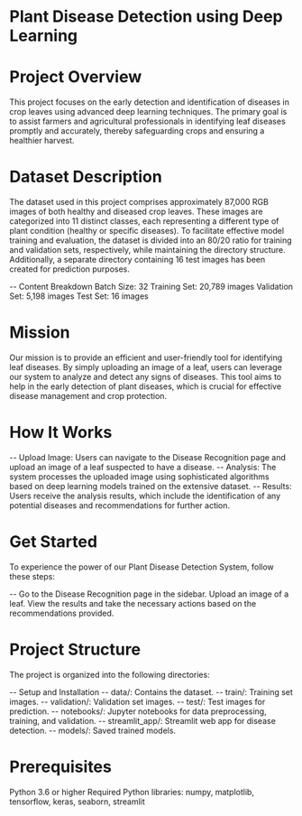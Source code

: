 
# Plant Disease Detection using Deep Learning


# Project Overview
This project focuses on the early detection and identification of diseases in crop leaves using advanced deep learning techniques. The primary goal is to assist farmers and agricultural professionals in identifying leaf diseases promptly and accurately, thereby safeguarding crops and ensuring a healthier harvest.

# Dataset Description
The dataset used in this project comprises approximately 87,000 RGB images of both healthy and diseased crop leaves. These images are categorized into 11 distinct classes, each representing a different type of plant condition (healthy or specific diseases). To facilitate effective model training and evaluation, the dataset is divided into an 80/20 ratio for training and validation sets, respectively, while maintaining the directory structure. Additionally, a separate directory containing 16 test images has been created for prediction purposes.

-- Content Breakdown
Batch Size: 32
Training Set: 20,789 images
Validation Set: 5,198 images
Test Set: 16 images

# Mission
Our mission is to provide an efficient and user-friendly tool for identifying leaf diseases. By simply uploading an image of a leaf, users can leverage our system to analyze and detect any signs of diseases. This tool aims to help in the early detection of plant diseases, which is crucial for effective disease management and crop protection.

# How It Works
-- Upload Image: 
Users can navigate to the Disease Recognition page and upload an image of a leaf suspected to have a disease.
-- Analysis: 
The system processes the uploaded image using sophisticated algorithms based on deep learning models trained on the extensive dataset.
-- Results: Users receive the analysis results, which include the identification of any potential diseases and recommendations for further action.

# Get Started
To experience the power of our Plant Disease Detection System, follow these steps:

-- Go to the Disease Recognition page in the sidebar.
Upload an image of a leaf.
View the results and take the necessary actions based on the recommendations provided.

# Project Structure
The project is organized into the following directories:

-- Setup and Installation
-- data/: Contains the dataset.
-- train/: Training set images.
-- validation/: Validation set images.
-- test/: Test images for prediction.
-- notebooks/: Jupyter notebooks for data preprocessing, training, and validation.
-- streamlit_app/: Streamlit web app for disease detection.
-- models/: Saved trained models.


# Prerequisites
Python 3.6 or higher
Required Python libraries: numpy, matplotlib, tensorflow, keras, seaborn, streamlit
